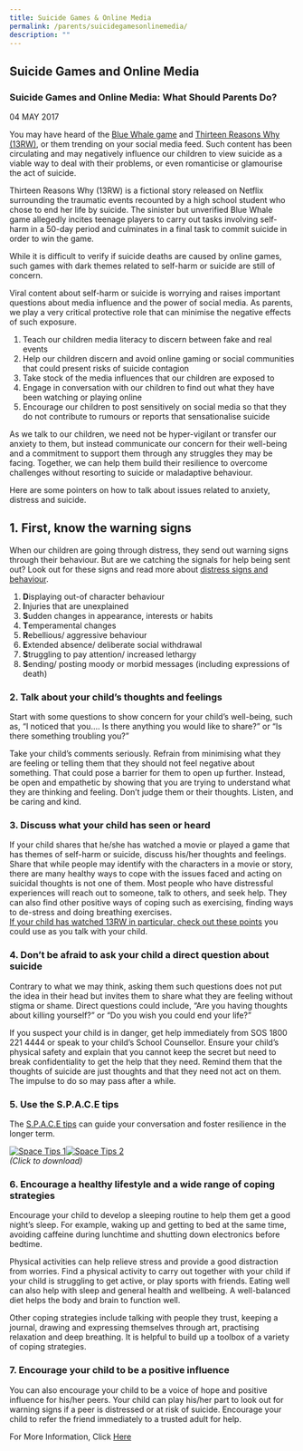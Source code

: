 ```yaml
---
title: Suicide Games & Online Media
permalink: /parents/suicidegamesonlinemedia/
description: ""
---
```

## Suicide Games and Online Media


### Suicide Games and Online Media: What Should Parents Do?


04 MAY 2017


You may have heard of the [Blue Whale game](http://www.bbc.co.uk/bbcthree/item/f4db7d77-3a2f-441e-9104-38513e43c295) and [Thirteen Reasons Why (13RW)](https://www.jedfoundation.org/13-reasons-jed-point-view/), or them trending on your social media feed. Such content has been circulating and may negatively influence our children to view suicide as a viable way to deal with their problems, or even romanticise or glamourise the act of suicide.

Thirteen Reasons Why (13RW) is a fictional story released on Netflix surrounding the traumatic events recounted by a high school student who chose to end her life by suicide. The sinister but unverified Blue Whale game allegedly incites teenage players to carry out tasks involving self-harm in a 50-day period and culminates in a final task to commit suicide in order to win the game.

While it is difficult to verify if suicide deaths are caused by online games, such games with dark themes related to self-harm or suicide are still of concern.

Viral content about self-harm or suicide is worrying and raises important questions about media influence and the power of social media. As parents, we play a very critical protective role that can minimise the negative effects of such exposure.

1.  Teach our children media literacy to discern between fake and real events
2.  Help our children discern and avoid online gaming or social communities that could present risks of suicide contagion
3.  Take stock of the media influences that our children are exposed to
4.  Engage in conversation with our children to find out what they have been watching or playing online
5.  Encourage our children to post sensitively on social media so that they do not contribute to rumours or reports that sensationalise suicide

As we talk to our children, we need not be hyper-vigilant or transfer our anxiety to them, but instead communicate our concern for their well-being and a commitment to support them through any struggles they may be facing. Together, we can help them build their resilience to overcome challenges without resorting to suicide or maladaptive behaviour.

Here are some pointers on how to talk about issues related to anxiety, distress and suicide.

1. First, know the warning signs
--------------------------------

When our children are going through distress, they send out warning signs through their behaviour. But are we catching the signals for help being sent out? Look out for these signs and read more about [distress signs and behaviour](https://www.schoolbag.sg/story/watching-for-signs-of-distress-in-children).

1.  **D**isplaying out-of character behaviour
2.  **I**njuries that are unexplained
3.  **S**udden changes in appearance, interests or habits
4.  **T**emperamental changes
5.  **R**ebellious/ aggressive behaviour
6.  **E**xtended absence/ deliberate social withdrawal
7.  **S**truggling to pay attention/ increased lethargy
8.  **S**ending/ posting moody or morbid messages (including expressions of death)

### 2\. Talk about your child’s thoughts and feelings


Start with some questions to show concern for your child’s well-being, such as, “I noticed that you…. Is there anything you would like to share?” or “Is there something troubling you?”

Take your child’s comments seriously. Refrain from minimising what they are feeling or telling them that they should not feel negative about something. That could pose a barrier for them to open up further. Instead, be open and empathetic by showing that you are trying to understand what they are thinking and feeling. Don’t judge them or their thoughts. Listen, and be caring and kind.

### 3\. Discuss what your child has seen or heard


If your child shares that he/she has watched a movie or played a game that has themes of self-harm or suicide, discuss his/her thoughts and feelings. Share that while people may identify with the characters in a movie or story, there are many healthy ways to cope with the issues faced and acting on suicidal thoughts is not one of them. Most people who have distressful experiences will reach out to someone, talk to others, and seek help. They can also find other positive ways of coping such as exercising, finding ways to de-stress and doing breathing exercises.  
[If your child has watched 13RW in particular, check out these points](https://www.jedfoundation.org/13-reasons-why-talking-points/) you could use as you talk with your child.

### 4\. Don’t be afraid to ask your child a direct question about suicide


Contrary to what we may think, asking them such questions does not put the idea in their head but invites them to share what they are feeling without stigma or shame. Direct questions could include, “Are you having thoughts about killing yourself?” or “Do you wish you could end your life?”

If you suspect your child is in danger, get help immediately from SOS 1800 221 4444 or speak to your child’s School Counsellor. Ensure your child’s physical safety and explain that you cannot keep the secret but need to break confidentiality to get the help that they need. Remind them that the thoughts of suicide are just thoughts and that they need not act on them. The impulse to do so may pass after a while.

### 5\. Use the S.P.A.C.E tips


The [S.P.A.C.E tips](https://www.schoolbag.sg/docs/default-source/default-document-library/space-card-(apr-2017).pdf?sfvrsn=0 "SPACE Card (Apr 2017)") can guide your conversation and foster resilience in the longer term.

[![Space Tips 1](https://www.schoolbag.sg/images/default-source/story-images/Suicide-Games-and-Online-Media-What-Should-Parents-Do-/space-tips-1.jpg?sfvrsn=0&MaxWidth=250&MaxHeight=&ScaleUp=false&Quality=High&Method=ResizeFitToAreaArguments&Signature=285D893BE5565EE6237E0E285073AD03 "Space Tips 1")![Space Tips 2](https://www.schoolbag.sg/images/default-source/story-images/Suicide-Games-and-Online-Media-What-Should-Parents-Do-/space-tips-2.jpg?sfvrsn=0&MaxWidth=250&MaxHeight=&ScaleUp=false&Quality=High&Method=ResizeFitToAreaArguments&Signature=51EAA45F3FA58992D9889AAFE9A9D06F "Space Tips 2")](https://www.schoolbag.sg/docs/default-source/default-document-library/space-card-(apr-2017).pdf?sfvrsn=0)  
_(Click to download)_

### 6\. Encourage a healthy lifestyle and a wide range of coping strategies


Encourage your child to develop a sleeping routine to help them get a good night’s sleep. For example, waking up and getting to bed at the same time, avoiding caffeine during lunchtime and shutting down electronics before bedtime.

Physical activities can help relieve stress and provide a good distraction from worries. Find a physical activity to carry out together with your child if your child is struggling to get active, or play sports with friends. Eating well can also help with sleep and general health and wellbeing. A well-balanced diet helps the body and brain to function well.

Other coping strategies include talking with people they trust, keeping a journal, drawing and expressing themselves through art, practising relaxation and deep breathing. It is helpful to build up a toolbox of a variety of coping strategies.

### 7\. Encourage your child to be a positive influence

You can also encourage your child to be a voice of hope and positive influence for his/her peers. Your child can play his/her part to look out for warning signs if a peer is distressed or at risk of suicide. Encourage your child to refer the friend immediately to a trusted adult for help.

For More Information, Click [Here](https://www.schoolbag.sg/story/suicide-games-and-online-media-what-should-parents-do)